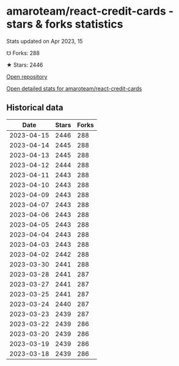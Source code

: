 # amaroteam/react-credit-cards - stars & forks statistics

Stats updated on Apr 2023, 15

☋ Forks: 288

★ Stars: 2446

[Open repository](https://github.com/amaroteam/react-credit-cards)

[Open detailed stats for amaroteam/react-credit-cards](https://reviewgithub.com/rep/amaroteam/react-credit-cards)

## Historical data
| Date | Stars | Forks |
|------|-------|-------|
| 2023-04-15 | 2446 | 288 | 
| 2023-04-14 | 2445 | 288 | 
| 2023-04-13 | 2445 | 288 | 
| 2023-04-12 | 2444 | 288 | 
| 2023-04-11 | 2443 | 288 | 
| 2023-04-10 | 2443 | 288 | 
| 2023-04-09 | 2443 | 288 | 
| 2023-04-07 | 2443 | 288 | 
| 2023-04-06 | 2443 | 288 | 
| 2023-04-05 | 2443 | 288 | 
| 2023-04-04 | 2443 | 288 | 
| 2023-04-03 | 2443 | 288 | 
| 2023-04-02 | 2442 | 288 | 
| 2023-03-30 | 2441 | 288 | 
| 2023-03-28 | 2441 | 287 | 
| 2023-03-27 | 2441 | 287 | 
| 2023-03-25 | 2441 | 287 | 
| 2023-03-24 | 2440 | 287 | 
| 2023-03-23 | 2439 | 287 | 
| 2023-03-22 | 2439 | 286 | 
| 2023-03-20 | 2439 | 286 | 
| 2023-03-19 | 2439 | 286 | 
| 2023-03-18 | 2439 | 286 | 


